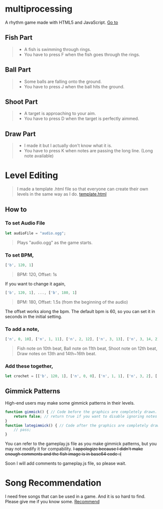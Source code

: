 # multiprocessing
A rhythm game made with HTML5 and JavaScript.
[Go to](https://01320nabi.github.io/multiprocessing)

## Fish Part
> - A fish is swimming through rings.
> - You have to press F when the fish goes through the rings.

## Ball Part
> - Some balls are falling onto the ground.
> - You have to press J when the ball hits the ground.

## Shoot Part
> - A target is approaching to your aim.
> - You have to press D when the target is perfectly aimmed.

## Draw Part
> - I made it but I actually don't know what it is.
> - You have to press K when notes are passing the long line. (Long note available)

# Level Editing
> I made a template .html file so that everyone can create their own levels in the same way as I do.
[template.html](./template.html)

## How to
### To set Audio File
```js
let audioFile = "audio.ogg";
```
> Plays "audio.ogg" as the game starts.

### To set BPM,
```js
['b', 120, 1]
```
> BPM: 120, Offset: 1s

If you want to change it again,
```js
['b', 120, 1], ..., ['b', 180, 1]
```
> BPM: 180, Offset: 1.5s (from the beginning of the audio)

The offset works along the bpm. The default bpm is 60, so you can set it in seconds in the initial setting.

### To add a note,
```js
['n', 0, 10], ['n', 1, 11], ['n', 2, 12], ['n', 3, 13], ['n', 3, 14, 2]
```
> Fish note on 10th beat, Ball note on 11th beat, Shoot note on 12th beat, Draw notes on 13th and 14th~16th beat.

### Add these together,
```js
let crochet = [['b', 120, 1], ['n', 0, 0], ['n', 1, 1], ['n', 3, 2], ['n', 2, 5]];
```

## Gimmick Patterns
High-end users may make some gimmick patterns in their levels.
```js
function gimmick() { // Code before the graphics are completely drawn.
    return false; // return true if you want to disable ignoring notes that might appear later.
}
function lategimmick() { // Code after the graphics are completely drawn.
    // pass;
}
```
You can refer to the gameplay.js file as you make gimmick patterns, but you may not modify it for compability. ~~I appologize because I didn't make enough comments and the fish image is in base64 code :(~~

Soon I will add comments to gameplay.js file, so please wait.

# Song Recommendation
I need free songs that can be used in a game. And it is so hard to find.
Please give me if you know some.
[Recommend](https://forms.gle/gfuV5SA6aCqFhMpTA)
